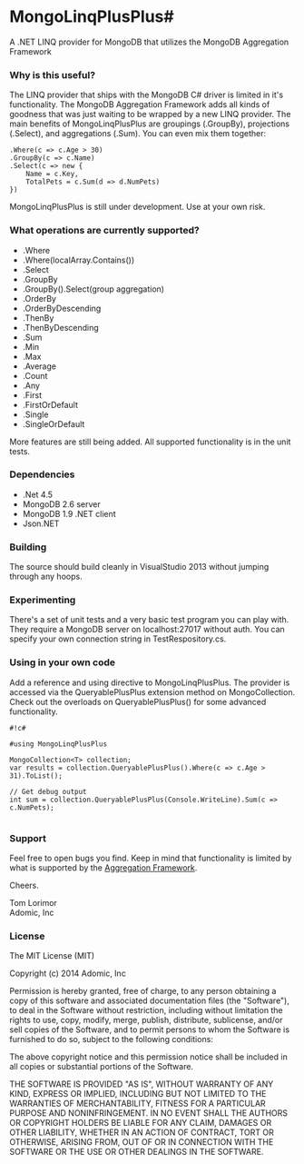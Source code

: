 # MongoLinqPlusPlus#

A .NET LINQ provider for MongoDB that utilizes the MongoDB Aggregation Framework 

### Why is this useful? ###

The LINQ provider that ships with the MongoDB C# driver is limited in it's functionality.
The MongoDB Aggregation Framework adds all kinds of goodness that was just waiting to be
wrapped by a new LINQ provider.  The main benefits of MongoLinqPlusPlus are groupings
(.GroupBy), projections (.Select), and aggregations (.Sum).  You can even mix them together:

    .Where(c => c.Age > 30)
    .GroupBy(c => c.Name)
    .Select(c => new {
        Name = c.Key,
        TotalPets = c.Sum(d => d.NumPets)
    })

MongoLinqPlusPlus is still under development.  Use at your own risk.

### What operations are currently supported? ###
* .Where
* .Where(localArray.Contains())
* .Select
* .GroupBy
* .GroupBy().Select(group aggregation)
* .OrderBy
* .OrderByDescending
* .ThenBy
* .ThenByDescending
* .Sum
* .Min
* .Max
* .Average
* .Count
* .Any
* .First
* .FirstOrDefault
* .Single
* .SingleOrDefault

More features are still being added.  All supported functionality is in the unit tests.

### Dependencies ###

* .Net 4.5
* MongoDB 2.6 server
* MongoDB 1.9 .NET client
* Json.NET

### Building ###
The source should build cleanly in VisualStudio 2013 without jumping through any hoops.

### Experimenting ###
There's a set of unit tests and a very basic test program you can play with.  They
require a MongoDB server on localhost:27017 without auth.  You can specify your
own connection string in TestRespository.cs.

### Using in your own code ###
Add a reference and using directive to MongoLinqPlusPlus.  The provider is
accessed via the QueryablePlusPlus extension method on MongoCollection<T>.
Check out the overloads on QueryablePlusPlus() for some advanced functionality.


```
#!c#

#using MongoLinqPlusPlus

MongoCollection<T> collection;
var results = collection.QueryablePlusPlus().Where(c => c.Age > 31).ToList();

// Get debug output
int sum = collection.QueryablePlusPlus(Console.WriteLine).Sum(c => c.NumPets);


```

### Support ###
Feel free to open bugs you find.  Keep in mind that functionality is limited by what is supported by the [Aggregation Framework](http://docs.mongodb.org/manual/meta/aggregation-quick-reference/).

Cheers.

Tom Lorimor  
Adomic, Inc

### License ###
The MIT License (MIT)

Copyright (c) 2014 Adomic, Inc

Permission is hereby granted, free of charge, to any person obtaining a copy
of this software and associated documentation files (the "Software"), to deal
in the Software without restriction, including without limitation the rights
to use, copy, modify, merge, publish, distribute, sublicense, and/or sell
copies of the Software, and to permit persons to whom the Software is
furnished to do so, subject to the following conditions:

The above copyright notice and this permission notice shall be included in all
copies or substantial portions of the Software.

THE SOFTWARE IS PROVIDED "AS IS", WITHOUT WARRANTY OF ANY KIND, EXPRESS OR
IMPLIED, INCLUDING BUT NOT LIMITED TO THE WARRANTIES OF MERCHANTABILITY,
FITNESS FOR A PARTICULAR PURPOSE AND NONINFRINGEMENT. IN NO EVENT SHALL THE
AUTHORS OR COPYRIGHT HOLDERS BE LIABLE FOR ANY CLAIM, DAMAGES OR OTHER
LIABILITY, WHETHER IN AN ACTION OF CONTRACT, TORT OR OTHERWISE, ARISING FROM,
OUT OF OR IN CONNECTION WITH THE SOFTWARE OR THE USE OR OTHER DEALINGS IN THE
SOFTWARE.